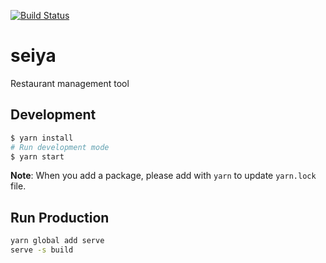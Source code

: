 [![Build Status](https://travis-ci.org/codespec/seiya.svg?branch=master)](https://travis-ci.org/codespec/seiya)

# seiya

Restaurant management tool


## Development

```sh
$ yarn install
# Run development mode
$ yarn start
```

**Note**: When you add a package, please add with `yarn` to update `yarn.lock` file.

## Run Production

```sh
yarn global add serve
serve -s build
```
